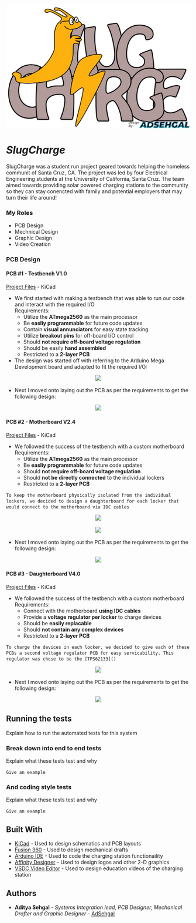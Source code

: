 ![SlugCharge Logo](SlugCharge_Logo.png)
# *SlugCharge*

SlugCharge was a student run project geared towards helping the homeless communit of Santa Cruz, CA. The project was led by four Electrical Engineering students at the University of California, Santa Cruz. The team aimed towards providing solar powered charging stations to the community so they can stay conencted with family and potential employers that may turn their life around! 


### My Roles

* PCB Design
* Mechnical Design
* Graphic Design
* Video Creation

<!-- ```
Give examples
``` -->

### PCB Design

#### PCB #1 - Testbench V1.0
[Project Files](https://github.com/adsehgal/SlugCharge/tree/master/SlugCharge_Testbench_V1.0) - KiCad
* We first started with making a testbench that was able to run our code and interact with the required I/O </br>
    Requirements:</br>
    * Utilize the **ATmega2560** as the main processor
    * Be **easliy programmable** for future code updates
    * Contain **visual annunciators** for easy state tracking 
    * Utilize **breakout pins** for off-board I/O control
    * Should **not require off-board voltage regulation**
    * Should be easily **hand assembled**
    * Restricted to a **2-layer PCB**
* The design was started off with referring to the Arduino Mega Development board and adapted to fit the required I/O:
<p align="center">
  <img src="SlugCharge_Testbench_V1.0/Schematic.png" />
</p>

* Next I moved onto laying out the PCB as per the requirements to get the following design:

</p>
<p align="center">
  <img src="SlugCharge_Testbench_V1.0/3-D_Front.jpg" />
</p>

#### PCB #2 - Motherboard V2.4
[Project Files](https://github.com/adsehgal/SlugCharge/tree/master/SlugCharge_Motherboard) - KiCad
* We followed the success of the testbench with a custom motherboard </br>
    Requirements:</br>
    * Utilize the **ATmega2560** as the main processor
    * Be **easliy programmable** for future code updates
    * Should **not require off-board voltage regulation**
    * Should **not be directly connected** to the individual lockers
    * Restricted to a **2-layer PCB**
```
To keep the motherboard physically isolated from the individual lockers, we decided to design a daughterboard for each locker that would connect to the motherboard via IDC cables
```
<p align="center">
  <img src="SlugCharge_Motherboard/Schematic_P1.png" />
</p>
<p align="center">
  <img src="SlugCharge_Motherboard/Schematic_P2.png" />
</p>

* Next I moved onto laying out the PCB as per the requirements to get the following design:
<p align="center">
  <img src="SlugCharge_Motherboard/3-D_Front.jpg" />
</p>

#### PCB #3 - Daughterboard V4.0
[Project Files](https://github.com/adsehgal/SlugCharge/tree/master/SlugCharge_Motherboard) - KiCad
* We followed the success of the testbench with a custom motherboard </br>
    Requirements:</br>
    * Connect with the motherboard **using IDC cables**
    * Provide a **voltage regulator per locker** to charge devices
    * Should be **easily replacable**
    * Should **not contain any complex devices**
    * Restricted to a **2-layer PCB**
```
To charge the devices in each locker, we decided to give each of these PCBs a second voltage regulator PCB for easy servicability. This regulator was chose to be the [TPS62133]()
```
<p align="center">
  <img src="SlugCharge_Daughterboard/Schematic.png" />
</p>

* Next I moved onto laying out the PCB as per the requirements to get the following design:
<p align="center">
  <img src="SlugCharge_Daughterboard/3-D_Front.jpg" />
</p>

</object>

## Running the tests

Explain how to run the automated tests for this system

### Break down into end to end tests

Explain what these tests test and why

```
Give an example
```

### And coding style tests

Explain what these tests test and why

```
Give an example
```

<!-- ## Deployment

Add additional notes about how to deploy this on a live system -->

## Built With

* [KiCad](https://kicad-pcb.org/) - Used to design schematics and PCB layouts
* [Fusion 360](https://www.autodesk.com/products/fusion-360/overview) - Used to design mechanical drafts
* [Arduino IDE](https://www.arduino.cc/) - Used to code the charging station functionaility
* [Affinity Designer](http://affinity.serif.com/) - Used to design logos and other 2-D graphics
* [VSDC Video Editor](http://www.videosoftdev.com/) - Used to design education videos of the charging station

<!-- ## Contributing

Please read [CONTRIBUTING.md](https://gist.github.com/PurpleBooth/b24679402957c63ec426) for details on our code of conduct, and the process for submitting pull requests to us. -->

<!-- ## Versioning

We use [SemVer](http://semver.org/) for versioning. For the versions available, see the [tags on this repository](https://github.com/your/project/tags).  -->

## Authors

* **Aditya Sehgal** - *Systems Integration lead, PCB Designer, Mechanical Drafter and Graphic Designer* - [AdSehgal](https://github.com/AdSehgal)

<!-- See also the list of [contributors](https://github.com/your/project/contributors) who participated in this project. -->